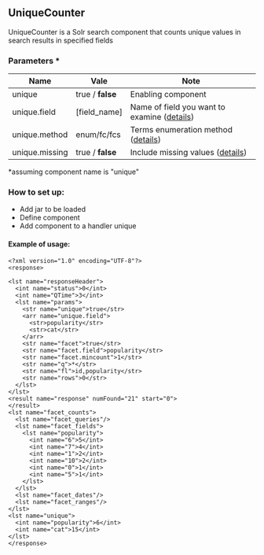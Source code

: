 ## UniqueCounter

UniqueCounter is a Solr search component that counts unique values in search results in specified fields

### Parameters *

|Name          |Vale            |Note                |
|--------------|----------------|--------------------|
|unique        |true / **false**| Enabling component |
|unique.field  |[field_name]    | Name of field you want to examine ([details](http://wiki.apache.org/solr/SimpleFacetParameters#facet.field, "SimpleFacetParameters - facet.field")) |
|unique.method |enum/fc/fcs     | Terms enumeration method ([details](http://wiki.apache.org/solr/SimpleFacetParameters#facet.method, "SimpleFacetParameters - facet.method")) |
|unique.missing|true / **false**| Include missing values ([details](http://wiki.apache.org/solr/SimpleFacetParameters#facet.missing, "SimpleFacetParameters - facet.missing")) |

*assuming component name is "unique"

### How to set up:
- Add jar to be loaded
- Define component <searchComponent name="unique" class="com.fuxi.UniqueCounter" />
- Add component to a handler <arr name="last-components"><str>unique</str></arr>

#### Example of usage:

```
<?xml version="1.0" encoding="UTF-8"?>
<response>

<lst name="responseHeader">
  <int name="status">0</int>
  <int name="QTime">3</int>
  <lst name="params">
    <str name="unique">true</str>
    <arr name="unique.field">
      <str>popularity</str>
      <str>cat</str>
    </arr>
    <str name="facet">true</str>
    <str name="facet.field">popularity</str>
    <str name="facet.mincount">1</str>
    <str name="q">*</str>
    <str name="fl">id,popularity</str>
    <str name="rows">0</str>
  </lst>
</lst>
<result name="response" numFound="21" start="0">
</result>
<lst name="facet_counts">
  <lst name="facet_queries"/>
  <lst name="facet_fields">
    <lst name="popularity">
      <int name="6">5</int>
      <int name="7">4</int>
      <int name="1">2</int>
      <int name="10">2</int>
      <int name="0">1</int>
      <int name="5">1</int>
    </lst>
  </lst>
  <lst name="facet_dates"/>
  <lst name="facet_ranges"/>
</lst>
<lst name="unique">
  <int name="popularity">6</int>
  <int name="cat">15</int>
</lst>
</response>
```
